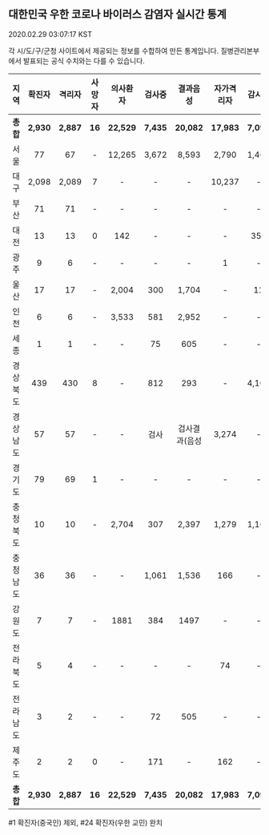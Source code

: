 
## 대한민국 우한 코로나 바이러스 감염자 실시간 통계
2020.02.29 03:07:17 KST

각 시/도/구/군청 사이트에서 제공되는 정보를 수합하여 만든 통계입니다.
질병관리본부에서 발표되는 공식 수치와는 다를 수 있습니다.


        
|  지역  | 확진자 |  격리자  |  사망자  |  의사환자  |  검사중  |  결과음성  |  자가격리자  |  감시중  |  감시해제  |  완치  |
|:------:|:------:|:--------:|:--------:|:----------:|:--------:|:----------------:|:------------:|:--------:|:----------:|:--:|
|**총합**|**2,930**|**2,887**|**16**|**22,529**|**7,435**|**20,082**|**17,983**|**7,090**|**3,356**|**26**|
|서울|77|67|-|12,265|3,672|8,593|2,790|1,460|1,330|10|
|대구|2,098|2,089|7 |-|-|-|10,237|-|-|2 |
|부산|71|71|-|-|-|-|-|-|-|-|
|대전|13|13|0|142|-|-|-|353|1703|-|
|광주|9|6|-|-|-|-|1|-|-|2|
|울산|17|17|-|2,004|300|1,704|-|11|18|-|
|인천|6|6|-|3,533|581|2,952|-|-|-|-|
|세종|1|1|-|-|75|605|-|-|-|-|
|경상북도|439|430|8|-|812|293|-|4,106|178|1|
|경상남도|57|57|-|-|검사|검사결과(음성|3,274|-|-|-|
|경기도|79|69|1|-|-|-|-|-|-|9|
|충청북도|10|10|-|2,704|307|2,397|1,279|1,160|119|-|
|충청남도|36|36|-|-|1,061|1,536|166|-|-|-|
|강원도|7|7|-|1881|384|1497|-|-|-|-|
|전라북도|5|4|-|-|-|-|74|-|-|1|
|전라남도|3|2|-|-|72|505|-|-|1|1|
|제주도|2|2|0|-|171|-|162|-|7|-|
|**총합**|**2,930**|**2,887**|**16**|**22,529**|**7,435**|**20,082**|**17,983**|**7,090**|**3,356**|**26**|

        

#1 확진자(중국인) 제외, #24 확진자(우한 교민) 완치
